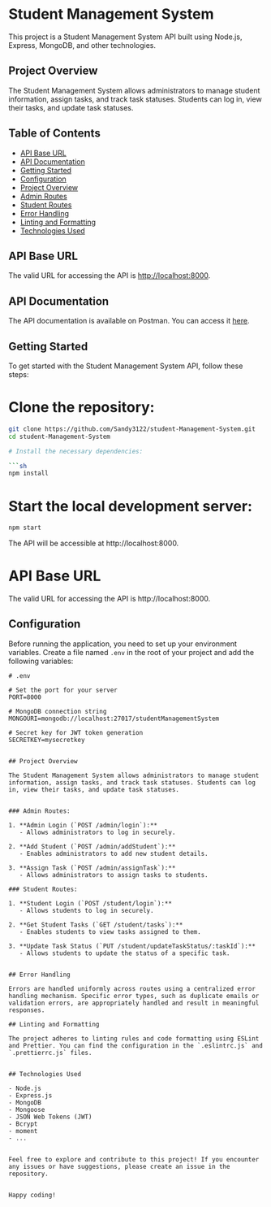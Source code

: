 # Student Management System

This project is a Student Management System API built using Node.js, Express, MongoDB, and other technologies.

## Project Overview

The Student Management System allows administrators to manage student information, assign tasks, and track task statuses. Students can log in, view their tasks, and update task statuses.


## Table of Contents
- [API Base URL](#api-base-url)
- [API Documentation](#api-documentation)
- [Getting Started](#getting-started)
- [Configuration](#configuration)
- [Project Overview](#project-overview)
- [Admin Routes](#admin-routes)
- [Student Routes](#student-routes)
- [Error Handling](#error-handling)
- [Linting and Formatting](#linting-and-formatting)
- [Technologies Used](#technologies-used)


## API Base URL

The valid URL for accessing the API is [http://localhost:8000](http://localhost:8000).

## API Documentation

The API documentation is available on Postman. You can access it [here](https://grey-firefly-60783.postman.co/workspace/New-Team-Workspace~1cc59f27-4464-431e-8594-af42679a81f1/collection/29114733-bc59ec35-e5f9-4336-9647-c652e03a7e1b?action=share&creator=29114733).


## Getting Started

To get started with the Student Management System API, follow these steps:


# Clone the repository:

   ```bash
   git clone https://github.com/Sandy3122/student-Management-System.git
   cd student-Management-System

# Install the necessary dependencies:

   ```sh
   npm install
   ```

# Start the local development server:

   ```sh
   npm start

   ```
The API will be accessible at http://localhost:8000.


# API Base URL

The valid URL for accessing the API is http://localhost:8000.


## Configuration

Before running the application, you need to set up your environment variables. Create a file named `.env` in the root of your project and add the following variables:

```env
# .env

# Set the port for your server
PORT=8000

# MongoDB connection string
MONGOURI=mongodb://localhost:27017/studentManagementSystem

# Secret key for JWT token generation
SECRETKEY=mysecretkey


## Project Overview

The Student Management System allows administrators to manage student information, assign tasks, and track task statuses. Students can log in, view their tasks, and update task statuses.


### Admin Routes:

1. **Admin Login (`POST /admin/login`):**
   - Allows administrators to log in securely.

2. **Add Student (`POST /admin/addStudent`):**
   - Enables administrators to add new student details.

3. **Assign Task (`POST /admin/assignTask`):**
   - Allows administrators to assign tasks to students.

### Student Routes:

1. **Student Login (`POST /student/login`):**
   - Allows students to log in securely.

2. **Get Student Tasks (`GET /student/tasks`):**
   - Enables students to view tasks assigned to them.

3. **Update Task Status (`PUT /student/updateTaskStatus/:taskId`):**
   - Allows students to update the status of a specific task.


## Error Handling

Errors are handled uniformly across routes using a centralized error handling mechanism. Specific error types, such as duplicate emails or validation errors, are appropriately handled and result in meaningful responses.

## Linting and Formatting

The project adheres to linting rules and code formatting using ESLint and Prettier. You can find the configuration in the `.eslintrc.js` and `.prettierrc.js` files.


## Technologies Used

- Node.js
- Express.js
- MongoDB
- Mongoose
- JSON Web Tokens (JWT)
- Bcrypt
- moment
- ...


Feel free to explore and contribute to this project! If you encounter any issues or have suggestions, please create an issue in the repository.


Happy coding!